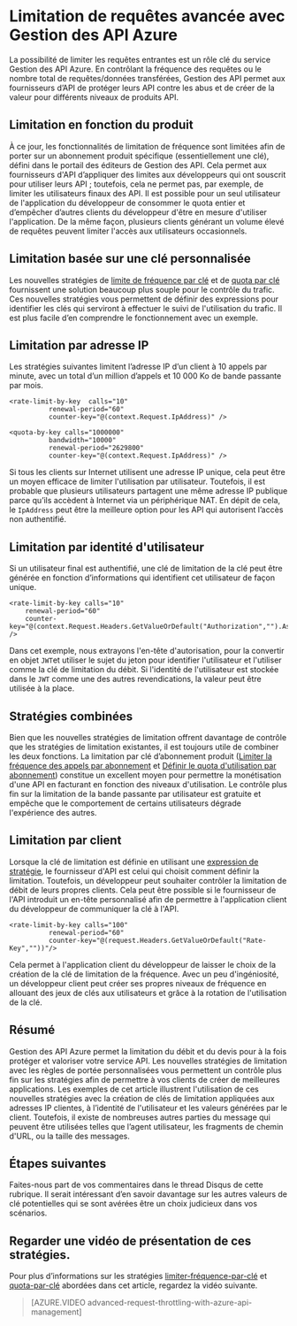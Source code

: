 <properties
	pageTitle="Limitation de requêtes avancée avec Gestion des API Azure"
	description="Découvrez comment créer et appliquer des stratégies de limitation de fréquence et de quota souples avec Gestion des API Azure."
	services="api-management"
	documentationCenter=""
	authors="darrelmiller"
	manager=""
	editor=""/>

<tags
	ms.service="api-management"
	ms.devlang="dotnet"
	ms.topic="article"
	ms.tgt_pltfrm="na"
	ms.workload="na"
	ms.date="05/25/2016"
	ms.author="v-darmi"/>


# Limitation de requêtes avancée avec Gestion des API Azure

La possibilité de limiter les requêtes entrantes est un rôle clé du service Gestion des API Azure. En contrôlant la fréquence des requêtes ou le nombre total de requêtes/données transférées, Gestion des API permet aux fournisseurs d’API de protéger leurs API contre les abus et de créer de la valeur pour différents niveaux de produits API.

## Limitation en fonction du produit
À ce jour, les fonctionnalités de limitation de fréquence sont limitées afin de porter sur un abonnement produit spécifique (essentiellement une clé), défini dans le portail des éditeurs de Gestion des API. Cela permet aux fournisseurs d'API d’appliquer des limites aux développeurs qui ont souscrit pour utiliser leurs API ; toutefois, cela ne permet pas, par exemple, de limiter les utilisateurs finaux des API. Il est possible pour un seul utilisateur de l'application du développeur de consommer le quota entier et d’empêcher d’autres clients du développeur d'être en mesure d'utiliser l'application. De la même façon, plusieurs clients générant un volume élevé de requêtes peuvent limiter l'accès aux utilisateurs occasionnels.

## Limitation basée sur une clé personnalisée
Les nouvelles stratégies de [limite de fréquence par clé](https://msdn.microsoft.com/library/azure/dn894078.aspx#LimitCallRateByKey) et de [quota par clé](https://msdn.microsoft.com/library/azure/dn894078.aspx#SetUsageQuotaByKey) fournissent une solution beaucoup plus souple pour le contrôle du trafic. Ces nouvelles stratégies vous permettent de définir des expressions pour identifier les clés qui serviront à effectuer le suivi de l'utilisation du trafic. Il est plus facile d’en comprendre le fonctionnement avec un exemple.

## Limitation par adresse IP
Les stratégies suivantes limitent l’adresse IP d’un client à 10 appels par minute, avec un total d’un million d’appels et 10 000 Ko de bande passante par mois.

    <rate-limit-by-key  calls="10"
              renewal-period="60"
              counter-key="@(context.Request.IpAddress)" />

    <quota-by-key calls="1000000"
              bandwidth="10000"
              renewal-period="2629800"
              counter-key="@(context.Request.IpAddress)" />

Si tous les clients sur Internet utilisent une adresse IP unique, cela peut être un moyen efficace de limiter l'utilisation par utilisateur. Toutefois, il est probable que plusieurs utilisateurs partagent une même adresse IP publique parce qu’ils accèdent à Internet via un périphérique NAT. En dépit de cela, le `IpAddress` peut être la meilleure option pour les API qui autorisent l’accès non authentifié.

## Limitation par identité d'utilisateur
Si un utilisateur final est authentifié, une clé de limitation de la clé peut être générée en fonction d’informations qui identifient cet utilisateur de façon unique.

    <rate-limit-by-key calls="10"
        renewal-period="60"
        counter-key="@(context.Request.Headers.GetValueOrDefault("Authorization","").AsJwt()?.Subject)" />

Dans cet exemple, nous extrayons l'en-tête d'autorisation, pour la convertir en objet `JWT`et utiliser le sujet du jeton pour identifier l'utilisateur et l'utiliser comme la clé de limitation du débit. Si l'identité de l'utilisateur est stockée dans le `JWT` comme une des autres revendications, la valeur peut être utilisée à la place.

## Stratégies combinées
Bien que les nouvelles stratégies de limitation offrent davantage de contrôle que les stratégies de limitation existantes, il est toujours utile de combiner les deux fonctions. La limitation par clé d’abonnement produit ([Limiter la fréquence des appels par abonnement](https://msdn.microsoft.com/library/azure/dn894078.aspx#LimitCallRate) et [Définir le quota d'utilisation par abonnement](https://msdn.microsoft.com/library/azure/dn894078.aspx#SetUsageQuota)) constitue un excellent moyen pour permettre la monétisation d'une API en facturant en fonction des niveaux d'utilisation. Le contrôle plus fin sur la limitation de la bande passante par utilisateur est gratuite et empêche que le comportement de certains utilisateurs dégrade l'expérience des autres.

## Limitation par client
Lorsque la clé de limitation est définie en utilisant une [expression de stratégie](https://msdn.microsoft.com/library/azure/dn910913.aspx), le fournisseur d'API est celui qui choisit comment définir la limitation. Toutefois, un développeur peut souhaiter contrôler la limitation de débit de leurs propres clients. Cela peut être possible si le fournisseur de l'API introduit un en-tête personnalisé afin de permettre à l'application client du développeur de communiquer la clé à l'API.

    <rate-limit-by-key calls="100"
              renewal-period="60"
              counter-key="@(request.Headers.GetValueOrDefault("Rate-Key",""))"/>

Cela permet à l'application client du développeur de laisser le choix de la création de la clé de limitation de la fréquence. Avec un peu d'ingéniosité, un développeur client peut créer ses propres niveaux de fréquence en allouant des jeux de clés aux utilisateurs et grâce à la rotation de l'utilisation de la clé.

## Résumé
Gestion des API Azure permet la limitation du débit et du devis pour à la fois protéger et valoriser votre service API. Les nouvelles stratégies de limitation avec les règles de portée personnalisées vous permettent un contrôle plus fin sur les stratégies afin de permettre à vos clients de créer de meilleures applications. Les exemples de cet article illustrent l'utilisation de ces nouvelles stratégies avec la création de clés de limitation appliquées aux adresses IP clientes, à l’identité de l'utilisateur et les valeurs générées par le client. Toutefois, il existe de nombreuses autres parties du message qui peuvent être utilisées telles que l’agent utilisateur, les fragments de chemin d'URL, ou la taille des messages.

## Étapes suivantes
Faites-nous part de vos commentaires dans le thread Disqus de cette rubrique. Il serait intéressant d’en savoir davantage sur les autres valeurs de clé potentielles qui se sont avérées être un choix judicieux dans vos scénarios.

## Regarder une vidéo de présentation de ces stratégies.
Pour plus d’informations sur les stratégies [limiter-fréquence-par-clé](https://msdn.microsoft.com/library/azure/dn894078.aspx#LimitCallRateByKey) et [quota-par-clé](https://msdn.microsoft.com/library/azure/dn894078.aspx#SetUsageQuotaByKey) abordées dans cet article, regardez la vidéo suivante.

> [AZURE.VIDEO advanced-request-throttling-with-azure-api-management]

<!---HONumber=AcomDC_0525_2016-->
